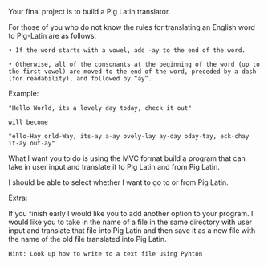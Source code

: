 Your final project is to build a Pig Latin translator.

For those of you who do not know the rules for translating an English word to Pig-Latin are as follows:

	• If the word starts with a vowel, add -ay to the end of the word.

	• Otherwise, all of the consonants at the beginning of the word (up to the first vowel) are moved to the end of the word, preceded by a dash (for readability), and followed by “ay”.

Example:

	"Hello World, its a lovely day today, check it out" 
	
	will become
	
	"ello-Hay orld-Way, its-ay a-ay ovely-lay ay-day oday-tay, eck-chay it-ay out-ay"

What I want you to do is using the MVC format build a program that can take in user input and translate it to Pig Latin and from Pig Latin. 

I should be able to select whether I want to go to or from Pig Latin.

Extra:

If you finish early I would like you to add another option to your program. I would like you to take in the name of a file in the same directory with user input and translate that file into Pig Latin and then save it as a new file with the name of the old file translated into Pig Latin. 

	Hint: Look up how to write to a text file using Pyhton
